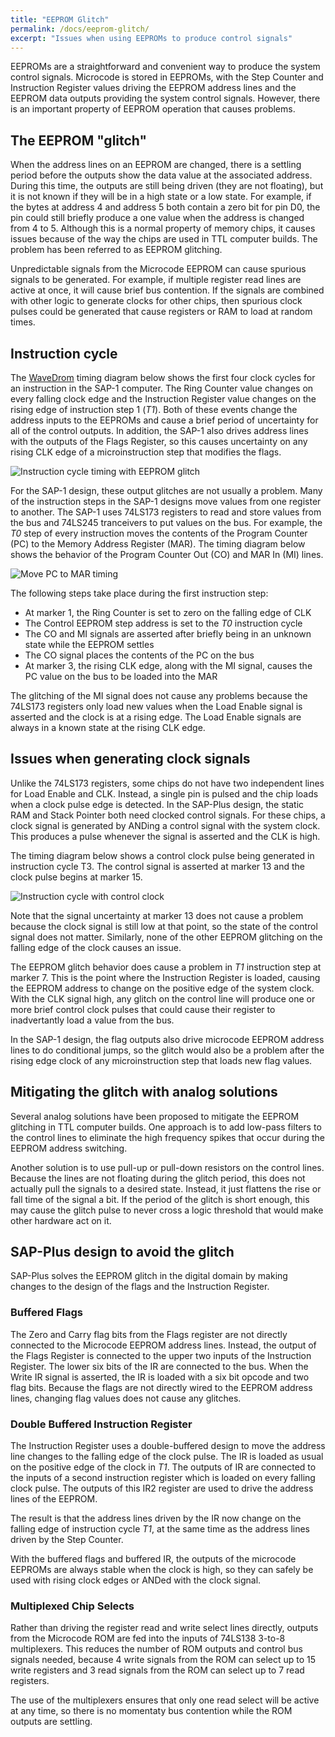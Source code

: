 ```yaml
---
title: "EEPROM Glitch"
permalink: /docs/eeprom-glitch/
excerpt: "Issues when using EEPROMs to produce control signals"
---
```


EEPROMs are a straightforward and convenient way to produce the system control signals. Microcode is stored in EEPROMs, with the Step Counter and Instruction Register values driving the EEPROM address lines and the EEPROM data outputs providing the system control signals.  However, there is an important property of EEPROM operation that causes problems.

## The EEPROM "glitch"

When the address lines on an EEPROM are changed, there is a settling period before the outputs show the data value at the associated address.  During this time, the outputs are still being driven (they are not floating), but it is not known if they will be in a high state or a low state.  For example, if the bytes at address 4 and address 5 both contain a zero bit for pin D0, the pin could still briefly produce a one value when the address is changed from 4 to 5.  Although this is a normal property of memory chips, it causes issues because of the way the chips are used in TTL computer builds.  The problem has been referred to as EEPROM glitching.

Unpredictable signals from the Microcode EEPROM can cause spurious signals to be generated.  For example, if multiple register read lines are active at once, it will cause brief bus contention.  If the signals are combined with other logic to generate clocks for other chips, then spurious clock pulses could be generated that cause registers or RAM to load at random times.

## Instruction cycle

The [WaveDrom](https://wavedrom.com) timing diagram below shows the first four clock cycles for an instruction in the SAP-1 computer.  The Ring Counter value changes on every falling clock edge and the Instruction Register value changes on the rising edge of instruction step 1 (_T1_).  Both of these events change the address inputs to the EEPROMs and cause a brief period of uncertainty for all of the control outputs.  In addition, the SAP-1 also drives address lines with the outputs of the Flags Register, so this causes uncertainty on any rising CLK edge of a microinstruction step that modifies the flags.

![Instruction cycle timing with EEPROM glitch](../../assets/images/timing-glitch-first-4.png "SAP-1 instruction cycle timing showing EEPROM glitch")

For the SAP-1 design, these output glitches are not usually a problem. Many of the instruction steps in the SAP-1 designs move values from one register to another.  The SAP-1 uses 74LS173 registers to read and store values from the bus and 74LS245 tranceivers to put values on the bus. For example, the _T0_ step of every instruction moves the contents of the Program Counter (PC) to the Memory Address Register (MAR).   The timing diagram below shows the behavior of the Program Counter Out (CO) and MAR In (MI) lines.

![Move PC to MAR timing](../../assets/images/timing-glitch-pc-to-mar.png "cycle timing to move PC to MAR")

The following steps take place during the first instruction step:

* At marker 1, the Ring Counter is set to zero on the falling edge of CLK
* The Control EEPROM step address is set to the _T0_ instruction cycle
* The CO and MI signals are asserted after briefly being in an unknown state while the EEPROM settles
* The CO signal places the contents of the PC on the bus
* At marker 3, the rising CLK edge, along with the MI signal, causes the PC value on the bus to be loaded into the MAR

The glitching of the MI signal does not cause any problems because the 74LS173 registers only load new values when the Load Enable signal is asserted and the clock is at a rising edge.  The Load Enable signals are always in a known state at the rising CLK edge.

## Issues when generating clock signals

Unlike the 74LS173 registers, some chips do not have two independent lines for Load Enable and CLK.  Instead, a single pin is pulsed and the chip loads when a clock pulse edge is detected.  In the SAP-Plus design, the static RAM and Stack Pointer both need clocked control signals. For these chips, a clock signal is generated by ANDing a control signal with the system clock.  This produces a pulse whenever the signal is asserted and the CLK is high.  

The timing diagram below shows a control clock pulse being generated in instruction cycle T3.  The control signal is asserted at marker 13 and the clock pulse begins at marker 15.  

![Instruction cycle with control clock](../../assets/images/timing-glitch-control-clock.png "cycle timing with control clock")

Note that the signal uncertainty at marker 13 does not cause a problem because the clock signal is still low at that point, so the state of the control signal does not matter.  Similarly, none of the other EEPROM glitching on the falling edge of the clock causes an issue.

The EEPROM glitch behavior does cause a problem in _T1_ instruction step at marker 7. This is the point where the Instruction Register is loaded, causing the EEPROM address to change on the positive edge of the system clock.  With the CLK signal high, any glitch on the control line will produce one or more brief control clock pulses that could cause their register to inadvertantly load a value from the bus.  

In the SAP-1 design, the flag outputs also drive microcode EEPROM address lines to do conditional jumps, so the glitch would also be a problem after the rising edge clock of any microinstruction step that loads new flag values.

## Mitigating the glitch with analog solutions

Several analog solutions have been proposed to mitigate the EEPROM glitching in TTL computer builds.  One approach is to add low-pass filters to the control lines to eliminate the high frequency spikes that occur during the EEPROM address switching.

Another solution is to use pull-up or pull-down resistors on the control lines. Because the lines are not floating during the glitch period, this does not actually pull the signals to a desired state.  Instead, it just flattens the rise or fall time of the signal a bit.  If the period of the glitch is short enough, this may cause the glitch pulse to never cross a logic threshold that would make other hardware act on it.

## SAP-Plus design to avoid the glitch

SAP-Plus solves the EEPROM glitch in the digital domain by making changes to the design of the flags and the Instruction Register.  

### Buffered Flags

The Zero and Carry flag bits from the Flags register are not directly connected to the Microcode EEPROM address lines. Instead, the output of the Flags Register is connected to the upper two inputs of the Instruction Register.  The lower six bits of the IR are connected to the bus.  When the Write IR signal is asserted, the IR is loaded with a six bit opcode and two flag bits.  Because the flags are not directly wired to the EEPROM address lines, changing flag values does not cause any glitches.

### Double Buffered Instruction Register

The Instruction Register uses a double-buffered design to move the address line changes to the falling edge of the clock pulse.  The IR is loaded as usual on the positive edge of the clock in _T1_.  The outputs of IR are connected to the inputs of a second instruction register which is loaded on every falling clock pulse.  The outputs of this IR2 register are used to drive the address lines of the EEPROM.  

The result is that the address lines driven by the IR now change on the falling edge of instruction cycle _T1_, at the same time as the address lines driven by the Step Counter.

With the buffered flags and buffered IR, the outputs of the microcode EEPROMs are always stable when the clock is high, so they can safely be used with rising clock edges or ANDed with the clock signal.

### Multiplexed Chip Selects

Rather than driving the register read and write select lines directly, outputs from the Microcode ROM are fed into the inputs of 74LS138 3-to-8 multiplexers.  This reduces the number of ROM outputs and control bus signals needed, because 4 write signals from the ROM can select up to 15 write registers and 3 read signals from the ROM can select up to 7 read registers.  

The use of the multiplexers ensures that only one read select will be active at any time, so there is no momentaty bus contention while the ROM outputs are settling.

